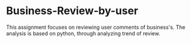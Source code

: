 # Business-Review-by-user
This assignment focuses on reviewing user comments of business's. The analysis is based on python, through analyzing trend of review.
